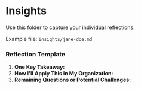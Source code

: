 # Insights

Use this folder to capture your individual reflections.

Example file: `insights/jane-doe.md`

### Reflection Template

1.  **One Key Takeaway:**
2.  **How I'll Apply This in My Organization:**
3.  **Remaining Questions or Potential Challenges:**
